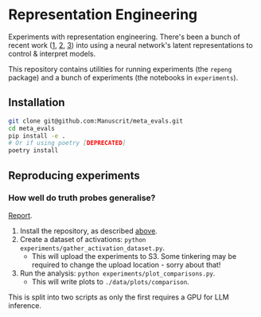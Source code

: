 # Representation Engineering

Experiments with representation engineering. There's been a bunch of recent work ([1](https://arxiv.org/abs/2310.01405), [2](https://arxiv.org/abs/2308.10248), [3](https://arxiv.org/abs/2212.03827)) into using a neural network's latent representations to control & interpret models.

This repository contains utilities for running experiments (the `repeng` package) and a bunch of experiments (the notebooks in `experiments`).

## Installation
```bash
git clone git@github.com:Manuscrit/meta_evals.git
cd meta_evals
pip install -e .
# Or if using poetry [DEPRECATED]
poetry install 
```

## Reproducing experiments

### How well do truth probes generalise?
[Report](https://docs.google.com/document/d/1tz-JulAUz3SOc8Qm8MLwE9TohX8gSZlXQ2Y4PBwfJ1U).

1. Install the repository, as described [above](#installation).
2. Create a dataset of activations: `python experiments/gather_activation_dataset.py`.
    - This will upload the experiments to S3. Some tinkering may be required to change the upload location - sorry about that!
3. Run the analysis: `python experiments/plot_comparisons.py`.
    - This will write plots to `./data/plots/comparison`.

This is split into two scripts as only the first requires a GPU for LLM inference.
